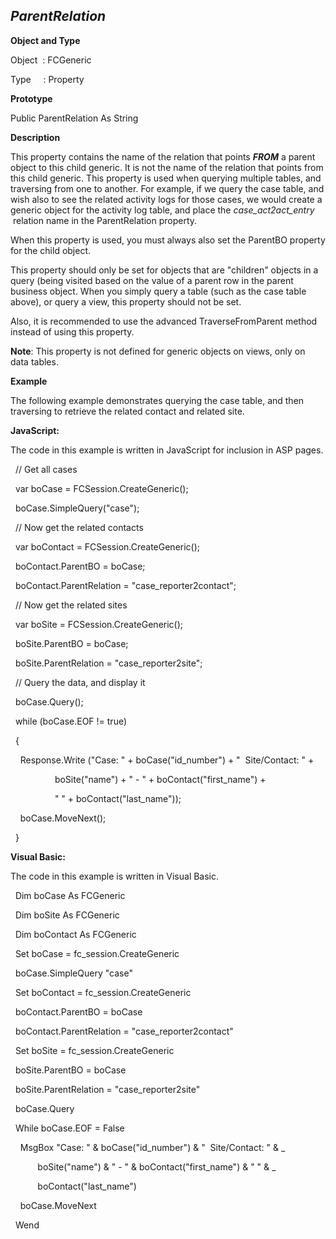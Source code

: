 _ParentRelation_
----------------

**Object and Type**

Object  : FCGeneric

Type     : Property

**Prototype**

Public ParentRelation As String

**Description**

This property contains the name of the relation that points **_FROM_** a parent object to this child generic. It is not the name of the relation that points from this child generic. This property is used when querying multiple tables, and traversing from one to another. For example, if we query the case table, and wish also to see the related activity logs for those cases, we would create a generic object for the activity log table, and place the _case_act2act_entry_  relation name in the ParentRelation property.

When this property is used, you must always also set the ParentBO property for the child object.

This property should only be set for objects that are "children" objects in a query (being visited based on the value of a parent row in the parent business object. When you simply query a table (such as the case table above), or query a view, this property should not be set.

Also, it is recommended to use the advanced TraverseFromParent method instead of using this property.

**Note**: This property is not defined for generic objects on views, only on data tables.

**Example**

The following example demonstrates querying the case table, and then traversing to retrieve the related contact and related site.

**JavaScript:**

The code in this example is written in JavaScript for inclusion in ASP pages.

  // Get all cases

  var boCase = FCSession.CreateGeneric();

  boCase.SimpleQuery("case");

  // Now get the related contacts

  var boContact = FCSession.CreateGeneric();

  boContact.ParentBO = boCase;

  boContact.ParentRelation = "case_reporter2contact";

  // Now get the related sites

  var boSite = FCSession.CreateGeneric();

  boSite.ParentBO = boCase;

  boSite.ParentRelation = "case_reporter2site";

  // Query the data, and display it 

  boCase.Query();

  while (boCase.EOF != true)

  {

    Response.Write ("Case: " + boCase("id_number") + "  Site/Contact: " +

                  boSite("name") + " - " + boContact("first_name") +

                  " " \+ boContact("last_name"));        

    boCase.MoveNext();

  }

**Visual Basic:**

The code in this example is written in Visual Basic.

  Dim boCase As FCGeneric

  Dim boSite As FCGeneric

  Dim boContact As FCGeneric

  Set boCase = fc_session.CreateGeneric

  boCase.SimpleQuery "case"

  Set boContact = fc_session.CreateGeneric

  boContact.ParentBO = boCase

  boContact.ParentRelation = "case_reporter2contact"

  Set boSite = fc_session.CreateGeneric

  boSite.ParentBO = boCase

  boSite.ParentRelation = "case_reporter2site"

  boCase.Query

  While boCase.EOF = False

    MsgBox "Case: " & boCase("id_number") & "  Site/Contact: " & _

           boSite("name") & " - " & boContact("first_name") & " " & _

           boContact("last_name")

    boCase.MoveNext

  Wend